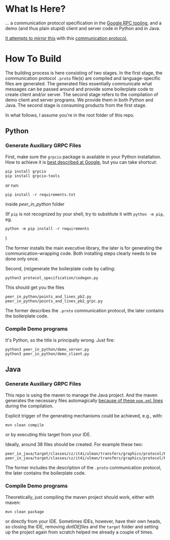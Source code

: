 # What Is Here?

... a communication protocol specification in the [Google RPC tooling](https://grpc.io/),
and a demo (and thus plain stupid) client and server code in Python and in Java.

[It attempts to mirror this](https://docs.google.com/document/d/1n-ctWjGaVLyosTd_52GeAafeYUdEu-TTGuJQjoq6q2o/edit)
with this [communication protocol.](https://github.com/xulman/graphics-net-transfers/blob/master/protocol_specification/points_and_lines.proto)


# How To Build
The building process is here consisting of two stages. In the first stage,
the communication protocol `.proto` file(s) are compiled and language-specific
files are generated. The generated files essentially communicate what messages
can be passed around and provide some boilerplate code to create client and/or
server. The second stage refers to the compilation of demo client and server
programs. We provide them in both Python and Java. The second stage is consuming
products from the first stage.

In what follows, I assume you're in the root folder of this repo.

## Python
### Generate Auxiliary GRPC Files
First, make sure the `grpcio` package is available in your Python installation.
How to achieve it is [best described at Google,](https://grpc.io/docs/languages/python/quickstart/#prerequisites)
but you can take shortcut:

```
pip install grpcio
pip install grpcio-tools
```

or run:

```
pip install -r requirements.txt 
```

inside *peer\_in\_python* folder

(If `pip` is not recognized by your shell, try to substitute it with `python -m pip`, eg.
```
python -m pip install -r requirements
```
)

The former installs the main executive library, the later is for generating the
communication-wrapping code. Both installing steps clearly needs to be done only once.

Second, (re)generate the boilerplate code by calling:

```
python3 protocol_specification/codegen.py
```

This should get you the files

```
peer_in_python/points_and_lines_pb2.py
peer_in_python/points_and_lines_pb2_grpc.py
```

The former describes the `.proto` communication protocol, the later contains the boilerplate code.

### Compile Demo programs
It's Python, so the title is principally wrong. Just fire:

```
python3 peer_in_python/demo_server.py
python3 peer_in_python/demo_client.py
```

## Java
### Generate Auxiliary GRPC Files
This repo is using the maven to manage the Java project. And the maven generates the necessary files automagically
[because of these `pom.xml` lines](https://github.com/xulman/graphics-net-transfers/blob/6ab64167ed4a048b37f1f206b0b6572df0a062a2/peer_in_java/pom.xml#L85-L143)
during the compilation.

Explicit trigger of the generating mechanisms could be achieved, e.g., with:

```
mvn clean compile
```

or by executing this target from your IDE.

Ideally, around 38 files should be created. For example these two:

```
peer_in_java/target/classes/cz/it4i/ulman/transfers/graphics/protocol/PointsAndLinesOuterClass.class
peer_in_java/target/classes/cz/it4i/ulman/transfers/graphics/protocol/PointsAndLinesGrpc.class
```

The former includes the description of the `.proto` communication protocol, the later contains the boilerplate code.

### Compile Demo programs
Theoretically, just compiling the maven project should work, either with maven:

```
mvn clean package
```

or directly from your IDE. Sometimes IDEs, however, have their own heads, so
closing the IDE, removing *dotIDEfiles* and the `target` folder and setting up
the project again from scratch helped me already a couple of times.
